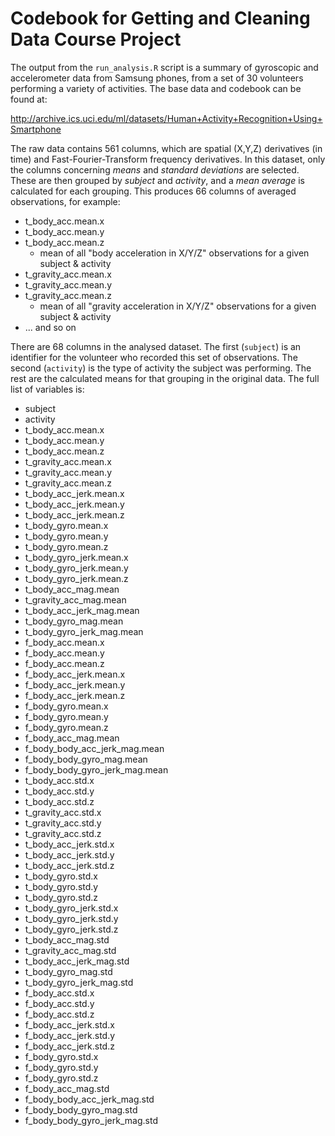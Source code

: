 # Codebook for Getting and Cleaning Data Course Project

The output from the `run_analysis.R` script is a summary of gyroscopic and
accelerometer data from Samsung phones, from a set of 30 volunteers performing
a variety of activities. The base data and codebook can be found at:

http://archive.ics.uci.edu/ml/datasets/Human+Activity+Recognition+Using+Smartphone

The raw data contains 561 columns, which are spatial (X,Y,Z) derivatives (in
time) and Fast-Fourier-Transform frequency derivatives. In this dataset, only
the columns concerning *means* and *standard deviations* are selected. These
are then grouped by *subject* and *activity*, and a *mean average* is
calculated for each grouping. This produces 66 columns of averaged
observations, for example:

* t_body_acc.mean.x
* t_body_acc.mean.y
* t_body_acc.mean.z
  * mean of all "body acceleration in X/Y/Z" observations for a given subject & activity
* t_gravity_acc.mean.x
* t_gravity_acc.mean.y
* t_gravity_acc.mean.z
  * mean of all "gravity acceleration in X/Y/Z" observations for a given subject & activity
* ... and so on

There are 68 columns in the analysed dataset. The first (`subject`) is an
identifier for the volunteer who recorded this set of observations. The second
(`activity`) is the type of activity the subject was performing. The rest are
the calculated means for that grouping in the original data. The full list of
variables is:

* subject
* activity
* t_body_acc.mean.x
* t_body_acc.mean.y
* t_body_acc.mean.z
* t_gravity_acc.mean.x
* t_gravity_acc.mean.y
* t_gravity_acc.mean.z
* t_body_acc_jerk.mean.x
* t_body_acc_jerk.mean.y
* t_body_acc_jerk.mean.z
* t_body_gyro.mean.x
* t_body_gyro.mean.y
* t_body_gyro.mean.z
* t_body_gyro_jerk.mean.x
* t_body_gyro_jerk.mean.y
* t_body_gyro_jerk.mean.z
* t_body_acc_mag.mean
* t_gravity_acc_mag.mean
* t_body_acc_jerk_mag.mean
* t_body_gyro_mag.mean
* t_body_gyro_jerk_mag.mean
* f_body_acc.mean.x
* f_body_acc.mean.y
* f_body_acc.mean.z
* f_body_acc_jerk.mean.x
* f_body_acc_jerk.mean.y
* f_body_acc_jerk.mean.z
* f_body_gyro.mean.x
* f_body_gyro.mean.y
* f_body_gyro.mean.z
* f_body_acc_mag.mean
* f_body_body_acc_jerk_mag.mean
* f_body_body_gyro_mag.mean
* f_body_body_gyro_jerk_mag.mean
* t_body_acc.std.x
* t_body_acc.std.y
* t_body_acc.std.z
* t_gravity_acc.std.x
* t_gravity_acc.std.y
* t_gravity_acc.std.z
* t_body_acc_jerk.std.x
* t_body_acc_jerk.std.y
* t_body_acc_jerk.std.z
* t_body_gyro.std.x
* t_body_gyro.std.y
* t_body_gyro.std.z
* t_body_gyro_jerk.std.x
* t_body_gyro_jerk.std.y
* t_body_gyro_jerk.std.z
* t_body_acc_mag.std
* t_gravity_acc_mag.std
* t_body_acc_jerk_mag.std
* t_body_gyro_mag.std
* t_body_gyro_jerk_mag.std
* f_body_acc.std.x
* f_body_acc.std.y
* f_body_acc.std.z
* f_body_acc_jerk.std.x
* f_body_acc_jerk.std.y
* f_body_acc_jerk.std.z
* f_body_gyro.std.x
* f_body_gyro.std.y
* f_body_gyro.std.z
* f_body_acc_mag.std
* f_body_body_acc_jerk_mag.std
* f_body_body_gyro_mag.std
* f_body_body_gyro_jerk_mag.std
